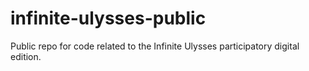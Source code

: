 infinite-ulysses-public
=======================

Public repo for code related to the Infinite Ulysses participatory digital edition.
